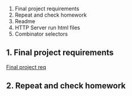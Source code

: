 1. Final project requirements
2. Repeat and check homework
3. Readme
4. HTTP Server run html files
5. Combinator selectors

## 1. Final project requirements

[Final project req](../00_final_project/final_project.md)

## 2. Repeat and check homework

